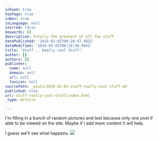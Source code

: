 ```yaml
---
inFeed: true
hasPage: true
inNav: true
inLanguage: null
starred: false
keywords: []
description: Totally the greatest of all the stuff
datePublished: '2016-02-01T00:28:47.482Z'
dateModified: '2016-02-01T00:28:36.984Z'
title: 'Stuff... Really cool Stuff!'
author: []
authors: []
publisher:
  name: null
  domain: null
  url: null
  favicon: null
sourcePath: _posts/2016-02-01-stuff-really-cool-stuff.md
published: true
url: stuff-really-cool-stuff/index.html
_type: Article

---
```

I'm filling in a bunch of random pictures and text because only one post if able to be viewed on the site. Maybe if I add more content it will help.

I guess we'll see what happens.
![](https://the-grid-user-content.s3-us-west-2.amazonaws.com/3b0a5802-6e97-47a8-9d9b-b3016fc453ef.jpg)